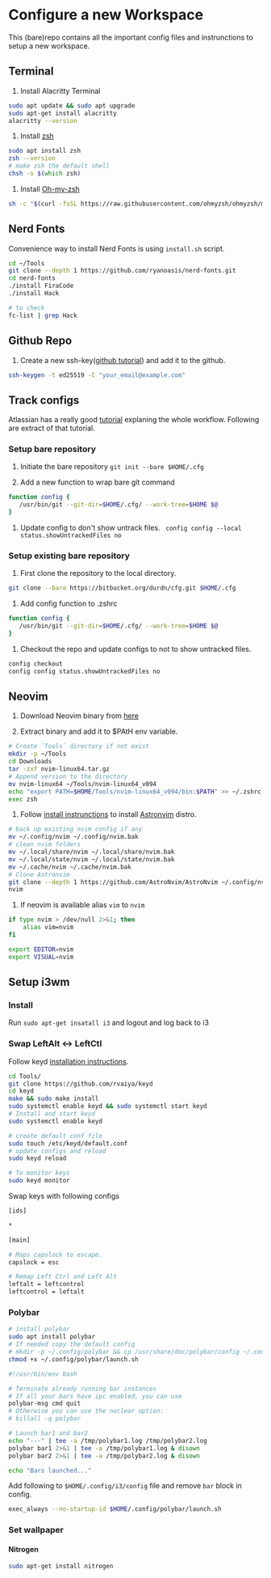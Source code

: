 # Configure a new Workspace

This (bare)repo contains all the important config files and instrunctions to setup a new workspace.

## Terminal 

1. Install Alacritty Terminal

```sh
sudo apt update && sudo apt upgrade
sudo apt-get install alacritty
alacritty --version
```

1. Install [zsh]()

```zsh
sudo apt install zsh
zsh --version
# make zsh the default shell
chsh -s $(which zsh)
```

1. Install [Oh-my-zsh](https://ohmyz.sh/#install)

```zsh
sh -c "$(curl -fsSL https://raw.githubusercontent.com/ohmyzsh/ohmyzsh/master/tools/install.sh)"
```

## Nerd Fonts

Convenience way to install Nerd Fonts is using `install.sh` script.

```sh
cd ~/Tools
git clone --depth 1 https://github.com/ryanoasis/nerd-fonts.git
cd nerd-fonts
./install FiraCode
./install Hack

# to check 
fc-list | grep Hack
```

## Github Repo

1. Create a new ssh-key([github tutorial](https://docs.github.com/en/authentication/connecting-to-github-with-ssh/generating-a-new-ssh-key-and-adding-it-to-the-ssh-agent#generating-a-new-ssh-key)) and add it to the github.

```sh
ssh-keygen -t ed25519 -C "your_email@example.com"
```

## Track configs 

Atlassian has a really good [tutorial](https://www.atlassian.com/git/tutorials/dotfiles) explaning the whole workflow. Following are extract of that tutorial.

### Setup bare repository

1. Initiate the bare repository `git init --bare $HOME/.cfg`

1. Add a new function to wrap bare git command

```zsh
function config {
   /usr/bin/git --git-dir=$HOME/.cfg/ --work-tree=$HOME $@
}
```

1. Update config to don't show untrack files. ` config config --local status.showUntrackedFiles no`

### Setup existing bare repository

1. First clone the repository to the local directory. 

```zsh
git clone --bare https://bitbucket.org/durdn/cfg.git $HOME/.cfg
```

1. Add config function to .zshrc

```zsh
function config {
   /usr/bin/git --git-dir=$HOME/.cfg/ --work-tree=$HOME $@
}
```

1. Checkout the repo and update configs to not to show untracked files.

```zsh
config checkout
config config status.showUntrackedFiles no 
```
## Neovim

1. Download Neovim binary from [here](https://neovim.io/) 

1. Extract binary and add it to $PAtH env variable.

```sh
# Create `Tools` directory if not exist
mkdir -p ~/Tools
cd Downloads
tar -zxf nvim-linux64.tar.gz
# Append version to the directory
mv nvim-linux64 ~/Tools/nvim-linux64_v094
echo "export PATH=$HOME/Tools/nvim-linux64_v094/bin:$PATH" >> ~/.zshrc
exec zsh
```

1. Follow [install instrunctions](https://docs.astronvim.com/#%EF%B8%8F-installation) to install [Astronvim]() distro.

```sh
# back up existing nvim config if any
mv ~/.config/nvim ~/.config/nvim.bak
# clean nvim folders
mv ~/.local/share/nvim ~/.local/share/nvim.bak
mv ~/.local/state/nvim ~/.local/state/nvim.bak
mv ~/.cache/nvim ~/.cache/nvim.bak
# Clone Astronvim
git clone --depth 1 https://github.com/AstroNvim/AstroNvim ~/.config/nvim
nvim
```

1. If neovim is available alias `vim` to `nvim` 

```sh
if type nvim > /dev/null 2>&1; then
    alias vim=nvim
fi

export EDITOR=nvim
export VISUAL=nvim
```

## Setup i3wm

###  Install

Run `sudo apt-get insatall i3` and logout and log back to i3


### Swap LeftAlt <-> LeftCtl 

Follow keyd [installation instructions](https://github.com/rvaiya/keyd#installation).

```sh
cd Tools/
git clone https://github.com/rvaiya/keyd
cd keyd
make && sudo make install
sudo systemctl enable keyd && sudo systemctl start keyd
# Install and start keyd
sudo systemctl enable keyd

# create default conf file
sudo touch /etc/keyd/default.conf
# update configs and reload
sudo keyd reload

# To monitor keys
sudo keyd monitor
```

Swap keys with following configs

```sh
[ids]

*

[main]

# Maps capslock to escape.
capslock = esc 

# Remap Left Ctrl and Left Alt
leftalt = leftcontrol
leftcontrol = leftalt
```
### Polybar

```sh
# install polybar
sudo apt install polybar
# If needed copy the default config
# mkdir -p ~/.config/polybar && cp /usr/share/doc/polybar/config ~/.config/polybar/
chmod +x ~/.config/polybar/launch.sh
```

```sh
#!/usr/bin/env bash

# Terminate already running bar instances
# If all your bars have ipc enabled, you can use 
polybar-msg cmd quit
# Otherwise you can use the nuclear option:
# killall -q polybar

# Launch bar1 and bar2
echo "---" | tee -a /tmp/polybar1.log /tmp/polybar2.log
polybar bar1 2>&1 | tee -a /tmp/polybar1.log & disown
polybar bar2 2>&1 | tee -a /tmp/polybar2.log & disown

echo "Bars launched..."
```

Add following to `$HOME/.config/i3/config` file and remove `bar` block in config.

```sh
exec_always --no-startup-id $HOME/.config/polybar/launch.sh
```

### Set wallpaper

#### Nitrogen

```sh
sudo apt-get install nitrogen
```
